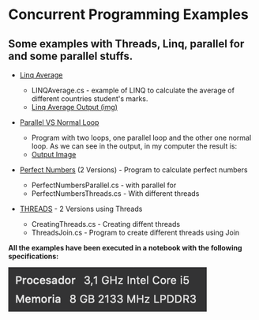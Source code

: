# Concurrent Programming Examples
## Some examples with Threads, Linq, parallel for and some parallel stuffs.

* [Linq Average](LinqAverage/)
	*  LINQAverage.cs - example of LINQ to calculate the average of different countries student's marks.
	*  [Linq Average Output (img)](LinqAverage/imgs/output.png)

* [Parallel VS Normal Loop](ParallelVSNormalLoop/)
	*  Program with two loops, one parallel loop and the other one normal loop. As we can see in the output, in my computer the result is:
	*  [Output Image](ParallelVSNormalLoop/output.png)

* [Perfect Numbers](PerfectNumbers/) (2 Versions) - Program to calculate perfect numbers
	*  PerfectNumbersParallel.cs - with parallel for
	*  PerfectNumbersThreads.cs - With different threads

* [THREADS](Threads/) - 2 Versions using Threads
	*  CreatingThreads.cs - Creating diffent threads
	*  ThreadsJoin.cs - Program to create different threads using Join


**All the examples have been executed in a notebook with the following specifications:**

![Specifications](specifications.png)






